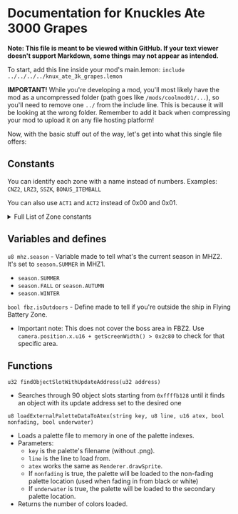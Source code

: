 # Documentation for Knuckles Ate 3000 Grapes

**Note: This file is meant to be viewed within GitHub. If your text viewer doesn't support Markdown, some things may not appear as intended.**

To start, add this line inside your mod's main.lemon:
`include ../../../../knux_ate_3k_grapes.lemon`

**IMPORTANT!** While you're developing a mod, you'll most likely have the mod as a uncompressed folder (path goes like `/mods/coolmod01/...`), so you'll need to remove one `../` from the include line. This is because it will be looking at the wrong folder. Remember to add it back when compressing your mod to upload it on any file hosting platform!

Now, with the basic stuff out of the way, let's get into what this single file offers:

## Constants

You can identify each zone with a name instead of numbers.
Examples: `CNZ2`, `LRZ3`, `SSZK`, `BONUS_ITEMBALL`

You can also use `ACT1` and `ACT2` instead of 0x00 and 0x01.

<details>
<summary>Full List of Zone constants</summary>

```
ACT1 and ACT2

AIZ, AIZ1 and AIZ2

HCZ, HCZ1 and HCZ2

MGZ, MGZ1 and MGZ2

CNZ, CNZ1 and CNZ2

ICZ, ICZ1 and ICZ2

LBZ, LBZ1 and LBZ2

MHZ, MHZ1 and MHZ2

FBZ, FBZ1 and FBZ2

SOZ, SOZ1 andSOZ2

LRZ (Does not include the boss act), LRZ1, LRZ2 and LRZ3

HPZ and EMERALD_ALTAR (Hidden Palace Zone when entered through a Special Ring)

SSZ, SSZS and SSZK

DEZ (Does not include the boss act), DEZ1, DEZ2 and DEZ3

DDZ and ENDING

ALZ, BPZ, CGZ, DPZ and EMZ

BONUS_ITEMBALL, BONUS_SPHERES and BONUS_SLOT
```

</details>

## Variables and defines

`u8 mhz.season` - Variable made to tell what's the current season in MHZ2. It's set to `season.SUMMER` in MHZ1.
- `season.SUMMER`
- `season.FALL` or `season.AUTUMN`
- `season.WINTER`

`bool fbz.isOutdoors` - Define made to tell if you're outside the ship in Flying Battery Zone.
- Important note: This does not cover the boss area in FBZ2. Use `camera.position.x.u16 + getScreenWidth() > 0x2c80` to check for that specific area.

## Functions

`u32 findObjectSlotWithUpdateAddress(u32 address)`
- Searches through 90 object slots starting from `0xffffb128` until it finds an object with its update address set to the desired one

`u8 loadExternalPaletteDataToAtex(string key, u8 line, u16 atex, bool nonfading, bool underwater)`
- Loads a palette file to memory in one of the palette indexes.
- Parameters:
	- `key` is the palette's filename (without .png).
	- `line` is the line to load from.
	- `atex` works the same as `Renderer.drawSprite`.
	- If `nonfading` is true, the palette will be loaded to the non-fading palette location (used when fading in from black or white)
	- If `underwater` is true, the palette will be loaded to the secondary palette location.
- Returns the number of colors loaded.
